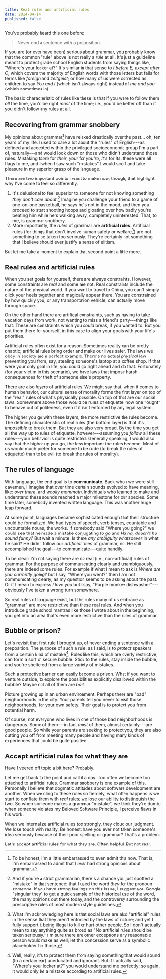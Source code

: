 ```yaml
---
title: Real rules and artificial rules
date: 2014-04-14
published: false
---
```


You've probably heard this one before:

> Never end a sentence with a preposition.

If you are (or ever have been) serious about grammar, you probably know that the common "rule" above is not really a *rule* at all. It's just a guideline meant to protect grade school English students from saying things like, "Where's your locker at?" It's similar in that sense to *I before E, except after C*, which covers the majority of English words with those letters but fails for terms like *foreign* and *zeitgeist*; or how many of us were corrected as children to say *You and I* (which isn't always right) instead of *me and you* (which sometimes is).

The basic characteristic of rules like these is that if you were to follow them *all* the time, you'd be right *most* of the time; i.e., you'd be better off than if you didn't follow any rules at all.

## Recovering from grammar snobbery

My opinions about grammar[^opinions-about-grammar] have relaxed drastically over the past... oh, ten years of my life. I used to care a lot about the "rules" of English---as defined and accepted within the privileged socioeconomic group I'm a part of, naturally---and would look down on those who didn't understand those rules. Mistaking *there* for *their*, *your* for *you're*, *it's* for *its*: these were all flags to me, and I when I saw such "mistakes" I would scoff and take pleasure in my superior grasp of the language.

There are two important points I want to make now, though, that highlight why I've come to feel so differently.

1. It's delusional to feel superior to someone for not knowing something *they don't care about*.[^singular-they] Imagine you challenge your friend to a game of one-on-one basketball, he says he's not in the mood, and then you proceed to start shooting hoops and gloating over how badly you're beating him while he's walking away, completely uninterested. That, to me, is grammar snobbery.
2. More importantly, the *rules* of grammar are **artificial rules**. Artificial rules (for things that don't involve human safety or welfare[^rules-involving-welfare]) are not something to be taken too seriously. They're certainly not something that I believe should ever justify a sense of elitism.

But let me take a moment to explain that second point a little more.

## Real rules and artificial rules

When you set goals for yourself, there are always constraints. However, some constraints are *real* and some are not. Real constraints include the nature of the physical world. If you want to travel to China, you can't simply click your heels together and magically appear there. You are constrained by how quickly you, or any transportation vehicle, can actually move through space.

On the other hand there are artifical constraints, such as having to take vacation days from work, not wanting to miss a friend's party---things like that. These are constraints which you *could* break, if you wanted to. But you put them there for yourself, in this case to align your goals with your life's priorities.

Artificial rules often exist for a reason. Sometimes reality can be pretty chaotic; artificial rules bring order and make our lives safer. The laws we obey in society are a perfect example. There's no actual *physical* law preventing you from, say, stealing someone's laptop at a coffee shop. If that were your only goal in life, you could go right ahead and do that. Fortunately (for your victim in this scenario), we have laws that impose harsh consequences for theft of someone else's property.

There are also *layers* of artificial rules. We might say that, when it comes to human behavior, our cultural sense of morality forms the first layer on top of the "real" rules of what's physically possible. On top of that are our social laws. Somewhere above those would be rules of etiquette: how one "ought" to behave out of politeness, even if it isn't enforced by any legal system.

The higher you go with these layers, the more restrictive the rules become. The defining characteristic of real rules (the bottom layer) is that it's *impossible* to break them. But they are also very broad. By the time you get all the way up to rules of etiquette, however---assuming you *follow* all these rules---your behavior is quite restricted. Generally speaking, I would also say that the higher up you go, the less important the rules become. Most of us would much prefer for someone to be rude (to break the rules of etiquette) than to be evil (to break the rules of morality).

## The rules of language

With language, the end goal is to **communicate**. Back when we were still cavemen, I imagine that over time certain sounds evolved to have meaning, like: *over there*, and *woolly mammoth*. Individuals who learned to make and understand these sounds reached a major milestone for our species. Some time later, somebody invented written language. This was another huge leap forward.

At some point, languages became sophisticated enough that their structure could be formalized. We had types of speech, verb tenses, countable and uncountable nouns, the works. If somebody said "Where you going?" we could see that he made a mistake conjugating *to go* and *Ha ha, doesn't he sound funny?* But wait a minute. Is there *any ambiguity whatsoever* in what he said? He didn't follow our *artificial* rules of grammar, no. He still accomplished the goal---to communicate---quite handily.

To be clear: I'm not saying there are *no* real (i.e., non-artificial) rules of grammar. For the purpose of communicating clearly and unambiguously, there are indeed some rules. For example if what I mean to ask is *Where are you currently going?* but I say, "Where you went?" then I am not communicating clearly, as my question seems to be asking about the past. Or if I mean to express *I love you* but I say, "Purple monkey dishwasher"---obviously I've taken a wrong turn somewhere.

So real rules of language exist, but the rules many of us embrace as "grammar" are more restrictive than these real rules. And when you introduce grade school mantras like those I wrote about in the beginning, you get into an area that's even more restrictive than the rules of grammar.

## Bubble or prison?

Let's revisit that first rule I brought up, of never ending a sentence with a preposition. The purpose of such a rule, as I said, is to *protect* speakers from a certain kind of mistake[^certain-kind-of-mistake]. Rules like this, which are overly restrictive, can form a sort of secure bubble. Stick to the rules, stay inside the bubble, and you're sheltered from a large variety of mistakes.

Such a protective barrier can easily become a prison. What if you want to venture outside, to explore the possibilities explicitly disallowed within the bubble? Maybe not all of them are *bad*.

Picture growing up in an urban environment. Perhaps there are "bad" neighborhoods in the city. Your parents tell you never to visit those neighborhoods, for your own safety. Their goal is to protect you from potential harm.

Of course, not everyone who lives in one of those bad neighborhoods is dangerous. Some of them---in fact *most* of them, almost certainly---are good people. So while your parents are seeking to protect you, they are also cutting you off from meeting many people and having many kinds of experiences that could be quite positive.

## Accept artificial rules for what they are

Have I veered off topic a bit here? Probably.

Let me get back to the point and call it a day. Too often we become too attached to artificial rules. Grammar snobbery is one example of this. Personally I believe that dogmatic attitudes about software development are another. When we cling to these rules so fiercely, what often happens is we start to conflate them with *real* rules; we lose our ability to distinguish the two. So when someone makes a grammar "mistake", we think they're dumb; when someone violates my Beloved Software Principle, I perceive flaws in his work.

When we internalize artificial rules *too* strongly, they cloud our judgment. We lose touch with reality. Be honest: have you ever not taken someone's idea seriously because of their poor spelling or grammar? That's a problem.

Let's accept artificial rules for what they are. Often helpful. But not real.

[^opinions-about-grammar]: To be honest, I'm a little embarrassed to even admit this now. That is, I'm embarrassed to admit that I *ever* had strong opinions about grammar.

[^singular-they]: And if you're a strict grammarian, there's a chance you just spotted a "mistake" in that sentence: that I used the word *they* for the pronoun *someone*. If you have strong feelings on this issue, I suggest you Google "singular they" to get a quick sample of the historical use of the word, the many opinions out there today, and the controversy surrounding the prescriptive rules of most modern style guidelines.

[^rules-involving-welfare]: What I'm acknowledging here is that social laws are also "artificial" rules in the sense that they aren't enforced by the laws of nature; and yet I fully support it being illegal to kill or hurt other people. So I don't actually mean to say anything quite as broad as "No artificial rules should be taken seriously." I'm sure there are other exceptions any reasonable person would make as well; let this concession serve as a symbolic placeholder for those.

[^certain-kind-of-mistake]: Well, really, it's to protect them from saying something that would sound (to a certain ear) uneducated and ignorant. But if I actually said, "Where's your locker at?" you would understand me perfectly; so again, it would only *be* a mistake according to artificial rules.
